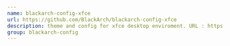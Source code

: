 ```yaml
---
name: blackarch-config-xfce
url: https://github.com/BlackArch/blackarch-config-xfce
description: theme and config for xfce desktop enviroment. URL : https://github.com/BlackArch/blackarch-config-xfce Groups : blackarch-config
group: blackarch-config
---
```

